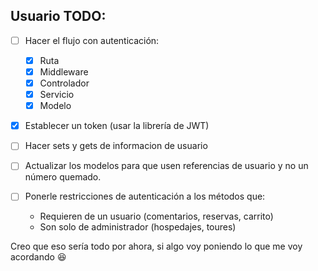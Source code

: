 ## Usuario TODO:

- [ ] Hacer el flujo con autenticación:
  - [X] Ruta
  - [X] Middleware
  - [X] Controlador
  - [X] Servicio
  - [X] Modelo

- [X] Establecer un token (usar la librería de JWT)

- [ ] Hacer sets y gets de informacion de usuario

- [ ] Actualizar los modelos para que usen referencias de usuario y no un número quemado.

- [ ] Ponerle restricciones de autenticación a los métodos que:
  - Requieren de un usuario (comentarios, reservas, carrito)
  - Son solo de administrador (hospedajes, toures)

Creo que eso sería todo por ahora, si algo voy poniendo lo que me voy acordando 😆